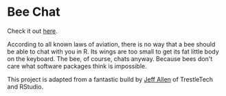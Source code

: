 Bee Chat
=========

Check it out [here](https://wiljnich.shinyapps.io/bee-chat).

According to all known laws of aviation, there is no way that a bee should be able to chat with you in R. Its wings are too small to get its fat little body on the keyboard. The bee, of course, chats anyway. Because bees don't care what software packages think is impossible.

This project is adapted from a fantastic build by [Jeff Allen](https://twitter.com/trestleJeff) of TrestleTech and RStudio.
